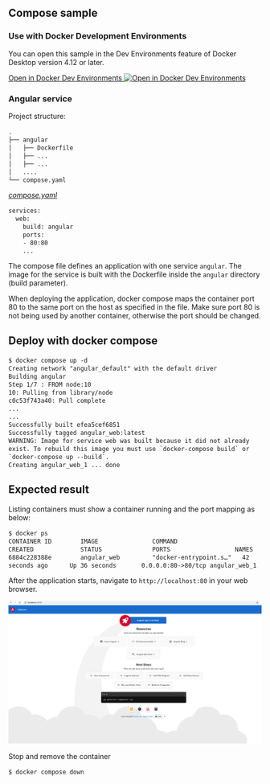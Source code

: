 ## Compose sample

### Use with Docker Development Environments

You can open this sample in the Dev Environments feature of Docker Desktop version 4.12 or later.

[Open in Docker Dev Environments <img src="../open_in_new.svg" alt="Open in Docker Dev Environments" align="top"/>](https://open.docker.com/dashboard/dev-envs?url=https://github.com/docker/awesome-compose/tree/master/angular)

### Angular service

Project structure:

```
.
├── angular
│   ├── Dockerfile
│   ├── ...
│   ├── ...
│   ....
└── compose.yaml
```

[_compose.yaml_](compose.yaml)

```
services:
  web:
    build: angular
    ports:
    - 80:80
    ...

```

The compose file defines an application with one service `angular`. The image for the service is built with the Dockerfile inside the `angular` directory (build parameter).

When deploying the application, docker compose maps the container port 80 to the same port on the host as specified in the file.
Make sure port 80 is not being used by another container, otherwise the port should be changed.

## Deploy with docker compose

```
$ docker compose up -d
Creating network "angular_default" with the default driver
Building angular
Step 1/7 : FROM node:10
10: Pulling from library/node
c0c53f743a40: Pull complete
...
...
Successfully built efea5cef6851
Successfully tagged angular_web:latest
WARNING: Image for service web was built because it did not already exist. To rebuild this image you must use `docker-compose build` or `docker-compose up --build`.
Creating angular_web_1 ... done
```

## Expected result

Listing containers must show a container running and the port mapping as below:

```
$ docker ps
CONTAINER ID        IMAGE               COMMAND                  CREATED             STATUS              PORTS                  NAMES
6884c228388e        angular_web         "docker-entrypoint.s…"   42 seconds ago      Up 36 seconds       0.0.0.0:80->80/tcp angular_web_1

```

After the application starts, navigate to `http://localhost:80` in your web browser.

![page](output.png)

Stop and remove the container

```
$ docker compose down
```
